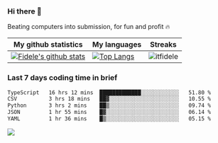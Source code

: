 ### Hi there 👋
<p>Beating computers into submission, for fun and profit 🔥</p>

|My github statistics|My languages|Streaks|
|-|-|-|
|[![Fidele's github stats](https://github-readme-stats.vercel.app/api?username=itfidele&count_private=true&show_icons=true&theme=dark&hide_title=true)](https://github.com/itfidele)|[![Top Langs](https://github-readme-stats.vercel.app/api/top-langs/?username=itfidele&show_icons=true&langs_count=8&theme=dark&layout=compact&hide_title=true)](https://github.com/itfidele)|![itfidele](https://github-readme-streak-stats.herokuapp.com/?user=itfidele&theme=dark)

### Last 7 days coding time in brief
<!--START_SECTION:waka-->

```txt
TypeScript   16 hrs 12 mins  █████████████░░░░░░░░░░░░   51.80 %
CSV          3 hrs 18 mins   ██▓░░░░░░░░░░░░░░░░░░░░░░   10.55 %
Python       3 hrs 2 mins    ██▒░░░░░░░░░░░░░░░░░░░░░░   09.74 %
JSON         1 hr 55 mins    █▓░░░░░░░░░░░░░░░░░░░░░░░   06.14 %
YAML         1 hr 36 mins    █▒░░░░░░░░░░░░░░░░░░░░░░░   05.15 %
```

<!--END_SECTION:waka-->

![](https://komarev.com/ghpvc/?username=itfidele)
